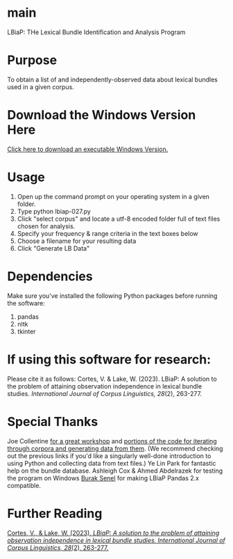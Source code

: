 # main
LBiaP: THe Lexical Bundle Identification and Analysis Program

# Purpose
To obtain a list of and independently-observed data about lexical bundles used in a given corpus.

# Download the Windows Version Here

[Click here to download an executable Windows Version.](https://drive.google.com/file/d/1osJtegrb7imcErRBJSOkLYc39t25zZW-/view?usp=share_link)

# Usage
1. Open up the command prompt on your operating system in a given folder.
2. Type python lbiap-027.py
3. Click "select corpus" and locate a utf-8 encoded folder full of text files chosen for analysis.
4. Specify your frequency & range criteria in the text boxes below
5. Choose a filename for your resulting data
6. Click "Generate LB Data"

# Dependencies
Make sure you've installed the following Python packages before running the software:
1. pandas 
2. nltk
3. tkinter


# If using this software for research:
Please cite it as follows:
Cortes, V. & Lake, W. (2023). LBiaP: A solution to the problem of attaining observation independence in lexical bundle studies. _International Journal of Corpus Linguistics, 28_(2), 263-277.

# Special Thanks

Joe Collentine [for a great workshop](https://www.youtube.com/watch?v=kSOaWoKzdbw) and [portions of the code for iterating through corpora and generating data from them](https://github.com/jcollentine/LAEL-python-workshop). (We recommend checking out the previous links if you'd like a singularly well-done introduction to using Python and collecting data from text files.)
Ye Lin Park for fantastic help on the bundle database.
Ashleigh Cox & Ahmed Abdelrazek for testing the program on Windows
[Burak Senel](https://twitter.com/buraksenel) for making LBiaP Pandas 2.x compatible. 

# Further Reading
[Cortes, V., & Lake, W. (2023). *LBiaP: A solution to the problem of attaining observation independence in lexical bundle studies. International Journal of Corpus Linguistics, 28*(2), 263-277.
](https://benjamins.com/catalog/ijcl.21100.cor)
